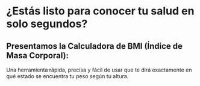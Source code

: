 # ¿Estás listo para conocer tu salud en solo segundos?
## Presentamos la Calculadora de BMI (Índice de Masa Corporal):
Una herramienta rápida, precisa y fácil de usar que te dirá exactamente en qué estado se encuentra tu peso según tu altura.
